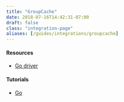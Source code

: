 ```yaml
---
title: "GroupCache"
date: 2018-07-16T14:42:31-07:00
draft: false
class: "integration-page"
aliases: [/guides/integrations/groupcache]
---
```


#### Resources

* [Go driver](https://github.com/orijtech/groupcache)

#### Tutorials

* [Go](https://medium.com/@orijtech/groupcache-instrumented-by-opencensus-6a625c3724c)

